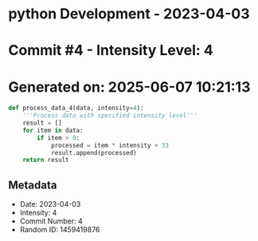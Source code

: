 ﻿# python Development - 2023-04-03
# Commit #4 - Intensity Level: 4
# Generated on: 2025-06-07 10:21:13
```python
def process_data_4(data, intensity=4):
    '''Process data with specified intensity level'''
    result = []
    for item in data:
        if item > 0:
            processed = item * intensity + 33
            result.append(processed)
    return result
```
## Metadata
- Date: 2023-04-03
- Intensity: 4
- Commit Number: 4
- Random ID: 1459419876
